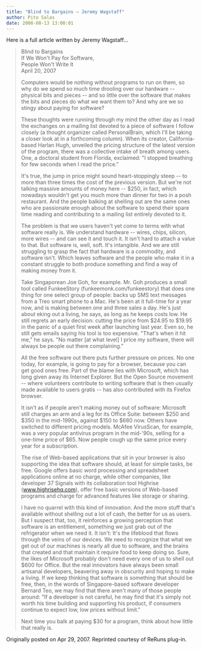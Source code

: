 ```yaml
---
title: "Blind to Bargains – Jeremy Wagstaff"
author: Pito Salas
date: 2008-08-13 13:00:01
---
```



Here is a full article written by Jeremy Wagstaff…

> Blind to Bargains  
> If We Won't Pay for Software,  
> People Won't Write It  
> April 20, 2007
>
> Computers would be nothing without programs to run on them, so why do we
> spend so much time drooling over our hardware -- physical bits and pieces --
> and so little over the software that makes the bits and pieces do what we
> want them to? And why are we so stingy about paying for software?
>
> These thoughts were running through my mind the other day as I read the
> exchanges on a mailing list devoted to a piece of software I follow closely
> (a thought organizer called PersonalBrain, which I'll be taking a closer
> look at in a forthcoming column). When its creator, California-based Harlan
> Hugh, unveiled the pricing structure of the latest version of the program,
> there was a collective intake of breath among users. One, a doctoral student
> from Florida, exclaimed: "I stopped breathing for few seconds when I read
> the price."
>
> It's true, the jump in price might sound heart-stoppingly steep -- to more
> than three times the cost of the previous version. But we're not talking
> massive amounts of money here -- $250, in fact, which nowadays wouldn't get
> you much more than dinner for two in a posh restaurant. And the people
> balking at shelling out are the same ones who are passionate enough about
> the software to spend their spare time reading and contributing to a mailing
> list entirely devoted to it.
>
> The problem is that we users haven't yet come to terms with what software
> really is. We understand hardware -- wires, chips, silicon, more wires --
> and can see it and touch it. It isn't hard to attach a value to that. But
> software is, well, soft. It's intangible. And we are still struggling to
> grasp the fact that hardware is a commodity, and software isn't. Which
> leaves software and the people who make it in a constant struggle to both
> produce something and find a way of making money from it.
>
> Take Singaporean Joe Goh, for example. Mr. Goh produces a small tool called
> FunkeeStory (funkeemonk.com/funkeestory) that does one thing for one select
> group of people: backs up SMS text messages from a Treo smart phone to a
> Mac. He's been at it full-time for a year now, and is making between one and
> three sales a day. He's just about eking out a living, he says, as long as
> he keeps costs low. He still regrets an early decision: cutting the price
> from $24.95 to $19.95 in the panic of a quiet first week after launching
> last year. Even so, he still gets emails saying his tool is too expensive.
> "That's when it hit me," he says. "No matter [at what level] I price my
> software, there will always be people out there complaining."
>
> All the free software out there puts further pressure on prices. No one
> today, for example, is going to pay for a browser, because you can get good
> ones free. Part of the blame lies with Microsoft, which has long given away
> its Internet Explorer. But the Open Source movement -- where volunteers
> contribute to writing software that is then usually made available to users
> gratis -- has also contributed with its Firefox browser.
>
> It isn't as if people aren't making money out of software: Microsoft still
> charges an arm and a leg for its Office Suite: between $250 and $350 in the
> mid-1990s, against $150 to $680 now. Others have switched to different
> pricing models. McAfee VirusScan, for example, was a very popular antivirus
> program in the mid-'90s, selling for a one-time price of $65. Now people
> cough up the same price every year for a subscription.
>
> The rise of Web-based applications that sit in your browser is also
> supporting the idea that software should, at least for simple tasks, be
> free. Google offers basic word processing and spreadsheet applications
> online at no charge, while other companies, like developer 37 Signals with
> its collaboration tool Highrise (www.highrisehq.com), offer free basic
> versions of Web-based programs and charge for advanced features like storage
> or sharing.
>
> I have no quarrel with this kind of innovation. And the more stuff that's
> available without shelling out a lot of cash, the better for us as users.
> But I suspect that, too, it reinforces a growing perception that software is
> an entitlement, something we just grab out of the refrigerator when we need
> it. It isn't: It's the lifeblood that flows through the veins of our
> devices. We need to recognize that what we get out of our machines is nearly
> all due to software, and the brains that created and that maintain it
> require food to keep doing so. Sure, the likes of Microsoft probably don't
> need every one of us to shell out $600 for Office. But the real innovators
> have always been small artisanal developers, beavering away in obscurity and
> hoping to make a living. If we keep thinking that software is something that
> should be free, then, in the words of Singapore-based software developer
> Bernard Teo, we may find that there aren't many of those people around: "If
> a developer is not careful, he may find that it's simply not worth his time
> building and supporting his product, if consumers continue to expect low,
> low prices without limit."
>
> Next time you balk at paying $30 for a program, think about how little that
> really is.

Originally posted on Apr 29, 2007. Reprinted courtesy of ReRuns plug-in.



